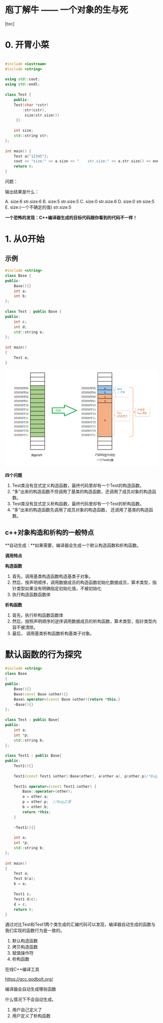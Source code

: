 # 庖丁解牛 —— 一个对象的生与死



[toc]

# 0. 开胃小菜

``` cpp

#include <iostream>
#include <string>

using std::cout;
using std::endl;

class Test {
    public:
    Test(char *cstr)
        :str(cstr),
         size(str.size())
     {}

    int size;
    std::string str;
};

int main() {
    Test a{"12345"};
    cout << "size:" << a.size << "    str.size:" << a.str.size() << endl;
    return 0;
}

```

问题：

输出结果是什么：

A.  size:6    str.size:6
B.  size:5    str.size:5
C.  size:0    str.size:6
D.  size:0    str.size:5
E.  size:(一个不确定的值)    str.size:5



**一个恐怖的发现：C++编译器生成的目标代码跟你看到的代码不一样！**

   



# 1. 从0开始

##  示例

```cpp
#include <string>
class Base {
public:
    Base(){}
    int a;
    int b;
};

class Test : public Base {
public:
    int c;
    int d;
    std::string e;
};

int main()
{
    Test a;
}
```

![构造对象](./构造过程.png)



**四个问题**

1. Test类没有显式定义构造函数，最终代码里却有一个Test的构造函数。
2. “多”出来的构造函数不但调用了基类的构造函数，还调用了成员对象的构造函数。
3. Test类没有显式定义析构函数，最终代码里却有一个Test的析构函数。
4. “多”出来的构造函数先调用了成员对象的构造函数， 还调用了基类的构造函数。



## c++对象构造和析构的一般特点

**自动生成：**如果需要，编译器会生成一个默认构造函数和析构函数。

**调用特点**  

   **构造函数**
   1. 首先，调用基类构造函数构造基类子对象。
   2. 然后，按声明顺序，调用数据成员的构造函数初始化数据成员，算术类型，指针类型如果没有明确指定初始化值，不被初始化
   3. 执行构造函数函数体

   **析构函数**
   1. 首先，执行析构函数函数体
   2. 然后，按照声明顺序的逆序调用数据成员的析构函数，算术类型，指针类型内容不被清除。
   3. 最后， 调用基类析构函数析构基类子对象。

# 

# 默认函数的行为探究

``` cpp
#include <string>
class Base
{
public:
    Base(){}
    Base(const Base &other){}
    Base& operator=(const Base &other){return *this;}
    ~Base(){}
};

class Test : public Base{
public:  
    int a;
    int *p;
    std::string b;
};

class Test1 : public Base{
public:
    Test1(){}
    
    Test1(const Test1 &other):Base(other), a(other.a), p(other.p)/*Bug之源*/, b(other.b) {}
    
    Test1& operator=(const Test1 &other) {
        Base::operator=(other);
        a = other.a;
        p = other.p;  //Bug之源
        b = other.b;
        return *this;
    }
    
    ~Test1(){}
    
    int a;
    int *p;
    std::string b;
};

int main()
{
    Test a;
    Test b(a);
    b = a;
    
    Test1 c;
    Test1 d(c);
    d = c;
    return 0;    
}
```



通过对比Test和Test1两个类生成的汇编代码可以发现，编译器自动生成的函数与我们实现的函数行为是一致的。

1. 默认构造函数
2. 拷贝构造函数
3. 赋值操作符
4. 析构函数



在线C++编译工具

https://gcc.godbolt.org/



编译器会自动生成哪些函数



什么情况下不会自动生成。



1. 用户自己定义了
2. 用户定义了析构函数
